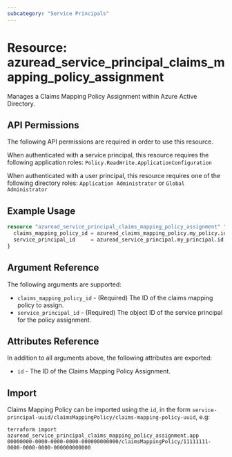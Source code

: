 ```yaml
---
subcategory: "Service Principals"
---
```


# Resource: azuread_service_principal_claims_mapping_policy_assignment

Manages a Claims Mapping Policy Assignment within Azure Active Directory.

## API Permissions

The following API permissions are required in order to use this resource.

When authenticated with a service principal, this resource requires the following application roles: `Policy.ReadWrite.ApplicationConfiguration` 

When authenticated with a user principal, this resource requires one of the following directory roles: `Application Administrator` or `Global Administrator`

## Example Usage

```terraform
resource "azuread_service_principal_claims_mapping_policy_assignment" "app" {
  claims_mapping_policy_id = azuread_claims_mapping_policy.my_policy.id
  service_principal_id     = azuread_service_principal.my_principal.id
}
```

## Argument Reference

The following arguments are supported:

* `claims_mapping_policy_id` - (Required) The ID of the claims mapping policy to assign.
* `service_principal_id` - (Required) The object ID of the service principal for the policy assignment.

## Attributes Reference

In addition to all arguments above, the following attributes are exported:

* `id` - The ID of the Claims Mapping Policy Assignment.

## Import

Claims Mapping Policy can be imported using the `id`, in the form `service-principal-uuid/claimsMappingPolicy/claims-mapping-policy-uuid`, e.g:

```shell
terraform import azuread_service_principal_claims_mapping_policy_assignment.app 00000000-0000-0000-0000-000000000000/claimsMappingPolicy/11111111-0000-0000-0000-000000000000
```

